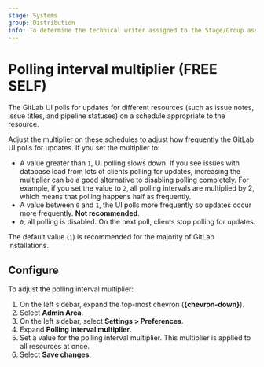 ```yaml
---
stage: Systems
group: Distribution
info: To determine the technical writer assigned to the Stage/Group associated with this page, see https://about.gitlab.com/handbook/product/ux/technical-writing/#assignments
---
```


# Polling interval multiplier **(FREE SELF)**

The GitLab UI polls for updates for different resources (such as issue notes, issue titles, and pipeline
statuses) on a schedule appropriate to the resource.

Adjust the multiplier on these schedules to adjust how frequently the GitLab UI polls for updates. If
you set the multiplier to:

- A value greater than `1`, UI polling slows down. If you see issues with database load from lots of
  clients polling for updates, increasing the multiplier can be a good alternative to disabling
  polling completely. For example, if you set the value to `2`, all polling intervals
  are multiplied by 2, which means that polling happens half as frequently.
- A value between `0` and `1`, the UI polls more frequently so updates occur more frequently.
  **Not recommended**.
- `0`, all polling is disabled. On the next poll, clients stop polling for updates.

The default value (`1`) is recommended for the majority of GitLab installations.

## Configure

To adjust the polling interval multiplier:

1. On the left sidebar, expand the top-most chevron (**{chevron-down}**).
1. Select **Admin Area**.
1. On the left sidebar, select **Settings > Preferences**.
1. Expand **Polling interval multiplier**.
1. Set a value for the polling interval multiplier. This multiplier is applied to all resources at
   once.
1. Select **Save changes**.
